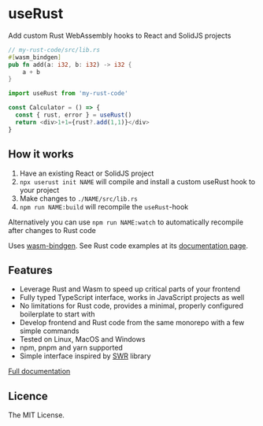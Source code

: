 # useRust

Add custom Rust WebAssembly hooks to React and SolidJS projects

```rust
// my-rust-code/src/lib.rs
#[wasm_bindgen]
pub fn add(a: i32, b: i32) -> i32 {
    a + b
}
```

```js
import useRust from 'my-rust-code'

const Calculator = () => {
  const { rust, error } = useRust()
  return <div>1+1={rust?.add(1,1)}</div>
}
```

## How it works

1. Have an existing React or SolidJS project
2. `npx userust init NAME` will compile and install a custom useRust hook to your project
3. Make changes to `./NAME/src/lib.rs`
4. `npm run NAME:build` will recompile the `useRust`-hook

Alternatively you can use `npm run NAME:watch` to automatically recompile after changes to Rust code

Uses [wasm-bindgen](https://rustwasm.github.io/wasm-bindgen/). See Rust code examples at its [documentation page](https://rustwasm.github.io/wasm-bindgen/).

## Features

- Leverage Rust and Wasm to speed up critical parts of your frontend
- Fully typed TypeScript interface, works in JavaScript projects as well
- No limitations for Rust code, provides a minimal, properly configured boilerplate to start with
- Develop frontend and Rust code from the same monorepo with a few simple commands
- Tested on Linux, MacOS and Windows
- npm, pnpm and yarn supported
- Simple interface inspired by [SWR](https://swr.vercel.app/) library

[Full documentation](DOCUMENTATION.md)

## Licence 

The MIT License.